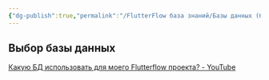```yaml
---
{"dg-publish":true,"permalink":"/FlutterFlow база знаний/Базы данных (бекэнд)/Базы данных FAQ/","created":"2024-12-03T16:53:28.907-03:00","updated":"2024-12-03T16:54:41.134-03:00"}
---
```



## Выбор базы данных
[Какую БД использовать для моего Flutterflow проекта? - YouTube](https://www.youtube.com/watch?v=OcvbkMmZ028)

